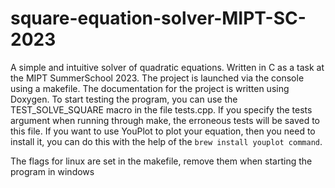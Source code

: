 # square-equation-solver-MIPT-SC-2023
A simple and intuitive solver of quadratic equations. Written in C as a task at the MIPT SummerSchool 2023. The project is launched via the console using a makefile. The documentation for the project is written using Doxygen. To start testing the program, you can use the TEST_SOLVE_SQUARE macro in the file tests.cpp. If you specify the tests argument when running through make, the erroneous tests will be saved to this file. If you want to use YouPlot to plot your equation, then you need to install it, you can do this with the help of the ```brew install youplot command```.

The flags for linux are set in the makefile, remove them when starting the program in windows
